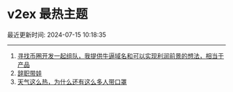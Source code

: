 # v2ex 最热主题

最近更新时间: 2024-07-15 10:18:35

--- 
1. [寻找币圈开发一起组队，我提供牛逼域名和可以实现利润前景的想法，相当于产品](https://www.v2ex.com/t/1057277) 
2. [辞职带娃](https://www.v2ex.com/t/1057280) 
3. [天气这么热，为什么还有这么多人带口罩](https://www.v2ex.com/t/1057288) 
